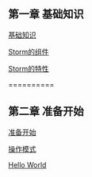 第一章 基础知识
----------

[基础知识][1]

[Storm的组件][2]

[Storm的特性][3]

==========

第二章 准备开始
----------
[准备开始][4]

[操作模式][5]

[Hello World][6]


  [1]: https://github.com/runfriends/GettingStartedWithStorm-cn/blob/master/chapter1/Basics.md
  [2]: https://github.com/runfriends/GettingStartedWithStorm-cn/blob/master/chapter1/The%20Components%20of%20Storm.md
  [3]: https://github.com/runfriends/GettingStartedWithStorm-cn/blob/master/chapter1/The%20Properties%20of%20Storm.md
  [4]: https://github.com/runfriends/GettingStartedWithStorm-cn/blob/master/chapter2/Getting%20Started.md
  [5]: https://github.com/runfriends/GettingStartedWithStorm-cn/blob/master/chapter2/Operation%20Modes.md
  [6]: https://github.com/runfriends/GettingStartedWithStorm-cn/blob/master/chapter2/Hello%20World%20Storm.md
